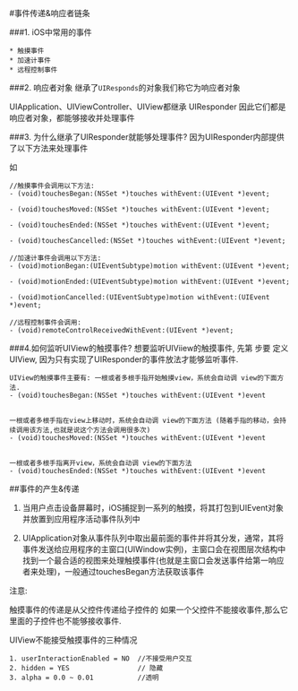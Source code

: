 #事件传递&响应者链条

###1. iOS中常用的事件

    * 触摸事件
    * 加速计事件 
    * 远程控制事件
    
###2. 响应者对象
继承了`UIResponds`的对象我们称它为响应者对象

UIApplication、UIViewController、UIView都继承 UIResponder 因此它们都是响应者对象，都能够接收并处理事件

###3. 为什么继承了UIResponder就能够处理事件?
因为UIResponder内部提供了以下方法来处理事件  

如
```
//触摸事件会调用以下方法:
- (void)touchesBegan:(NSSet *)touches withEvent:(UIEvent *)event;

- (void)touchesMoved:(NSSet *)touches withEvent:(UIEvent *)event;

- (void)touchesEnded:(NSSet *)touches withEvent:(UIEvent *)event;

- (void)touchesCancelled:(NSSet *)touches withEvent:(UIEvent *)event; 

//加速计事件会调用以下方法:
- (void)motionBegan:(UIEventSubtype)motion withEvent:(UIEvent *)event;

- (void)motionEnded:(UIEventSubtype)motion withEvent:(UIEvent *)event;

- (void)motionCancelled:(UIEventSubtype)motion withEvent:(UIEvent *)event; 

//远程控制事件会调用:
- (void)remoteControlReceivedWithEvent:(UIEvent *)event;
```

###4.如何监听UIView的触摸事件? 
想要监听UIViiew的触摸事件, 先第 步要 定义UIView, 因为只有实现了UIResponder的事件放法才能够监听事件.

```
UIView的触摸事件主要有: 一根或者多根手指开始触摸view，系统会自动调 view的下面方法. 
- (void)touchesBegan:(NSSet *)touches withEvent:(UIEvent *)event 

一根或者多根手指在view上移动时，系统会自动调 view的下面方法 (随着手指的移动，会持续调用该方法,也就是说这个方法会调用很多次)
- (void)touchesMoved:(NSSet *)touches withEvent:(UIEvent *)event 

一根或者多根手指离开view，系统会自动调 view的下面方法
- (void)touchesEnded:(NSSet *)touches withEvent:(UIEvent *)event
```

##事件的产生&传递
1. 当用户点击设备屏幕时，iOS捕捉到一系列的触摸，将其打包到UIEvent对象并放置到应用程序活动事件队列中

2. UIApplication对象从事件队列中取出最前面的事件并将其分发，通常，其将事件发送给应用程序的主窗口(UIWindow实例)，主窗口会在视图层次结构中找到一个最合适的视图来处理触摸事件(也就是主窗口会发送事件给第一响应者来处理)，一般通过touchesBegan方法获取该事件

注意:

触摸事件的传递是从父控件传递给子控件的
如果一个父控件不能接收事件,那么它里面的子控件也不能够接收事件.

UIView不能接受触摸事件的三种情况
    
```
1. userInteractionEnabled = NO  //不接受用户交互
2. hidden = YES                 // 隐藏
3. alpha = 0.0 ~ 0.01           //透明
```







